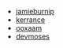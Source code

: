 * [jamieburnip](https://github.com/jamieburnip)
* [kerrance](https://github.com/kerrance)
* [ooxaam](https://github.com/ooxaam)
* [devmoses](https://github.com/devmoses)
